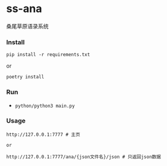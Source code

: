 # ss-ana
 桑尾草原语录系统

### Install

`pip install -r requirements.txt`

or

`poetry install`

### Run

- `python/python3 main.py`

### Usage

```
http://127.0.0.1:7777 # 主页

or

http://127.0.0.1:7777/ana/{json文件名}/json # 只返回json数据
```